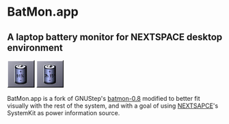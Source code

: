# BatMon.app

## A laptop battery monitor for NEXTSPACE desktop environment

![Screenshot-Percentage](percentage.png)
![Screenshot-Timeleft](timeleft.png)

BatMon.app is a fork of GNUStep's [batmon-0.8](http://www.nongnu.org/gap/batmon/index.html)
modified to better fit visually with the rest of the system, and with a goal of using [NEXTSAPCE](http://github.com/trunkmaster/nextspace)'s SystemKit as power information source.
